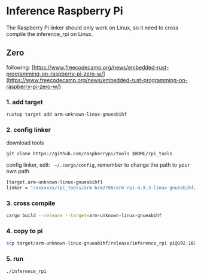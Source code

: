 # Inference Raspberry Pi

The Raspberry Pi linker should only work on Linux, so it need to cross compile the inference_rpi on Linux.

## Zero

following: [https://www.freecodecamp.org/news/embedded-rust-programming-on-raspberry-pi-zero-w/](https://www.freecodecamp.org/news/embedded-rust-programming-on-raspberry-pi-zero-w/)

### 1. add target

```bash
rustup target add arm-unknown-linux-gnueabihf
```

### 2. config linker

download tools

```
git clone https://github.com/raspberrypi/tools $HOME/rpi_tools
```

config linker, edit: ` ~/.cargo/config`, remember to change the path to your own path

```bash
[target.arm-unknown-linux-gnueabihf]
linker = "/xxxxxxx/rpi_tools/arm-bcm2708/arm-rpi-4.9.3-linux-gnueabihf/bin/arm-linux-gnueabihf-gcc"
```

### 3. cross compile

```bash
cargo build --release --target=arm-unknown-linux-gnueabihf
```

### 4. copy to pi

```bash
scp target/arm-unknown-linux-gnueabihf/release/inference_rpi pi@192.168.1.199:~/inference_rpi
```

### 5. run

```bash
./inference_rpi
```


